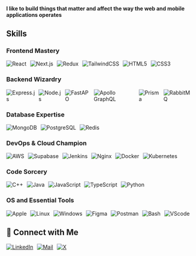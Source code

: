 
<h4>
  I like to build things that matter and affect the way the web and mobile applications operates
</h4>

<h2>Skills</h2>

### Frontend Mastery
<div style="display: flex; flex-direction: row; align-items: center;">
  <img src="https://skillicons.dev/icons?i=react" alt="React" style="margin-right: 10px;" />
  <img src="https://skillicons.dev/icons?i=nextjs" alt="Next.js" style="margin-right: 10px;" />
  <img src="https://skillicons.dev/icons?i=redux" alt="Redux" style="margin-right: 10px;" />
  <img src="https://skillicons.dev/icons?i=tailwind" alt="TailwindCSS" style="margin-right: 10px;" />
  <img src="https://skillicons.dev/icons?i=html" alt="HTML5" style="margin-right: 10px;" />
  <img src="https://skillicons.dev/icons?i=css" alt="CSS3" style="margin-right: 10px;" />
</div>

### Backend Wizardry
<div style="display: flex; flex-direction: row; align-items: center;">
  <img src="https://skillicons.dev/icons?i=express" alt="Express.js" style="margin-right: 10px;" />
  <img src="https://skillicons.dev/icons?i=nodejs" alt="Node.js" style="margin-right: 10px;" />
  <img src="https://skillicons.dev/icons?i=fastapi" alt="FastAPO" style="margin-right: 10px;" />
  <img src="https://skillicons.dev/icons?i=graphql" alt="Apollo GraphQL" style="margin-right: 10px;" />
  <img src="https://skillicons.dev/icons?i=prisma" alt="Prisma" style="margin-right: 10px;" />
  <img src="https://skillicons.dev/icons?i=rabbitmq" alt="RabbitMQ" style="margin-right: 10px;" />
</div>

### Database Expertise
<div style="display: flex; flex-direction: row; align-items: center;">
  <img src="https://skillicons.dev/icons?i=mongodb" alt="MongoDB" style="margin-right: 10px;" />
  <img src="https://skillicons.dev/icons?i=postgres" alt="PostgreSQL" style="margin-right: 10px;" />
  <img src="https://skillicons.dev/icons?i=redis" alt="Redis" style="margin-right: 10px;" />
</div>

### DevOps & Cloud Champion
<div style="display: flex; flex-direction: row; align-items: center;">
  <img src="https://skillicons.dev/icons?i=aws" alt="AWS" style="margin-right: 10px;" />
  <img src="https://skillicons.dev/icons?i=supabase" alt="Supabase" style="margin-right: 10px;" />
  <img src="https://skillicons.dev/icons?i=jenkins" alt="Jenkins" style="margin-right: 10px;" />
  <img src="https://skillicons.dev/icons?i=nginx" alt="Nginx" style="margin-right: 10px;" />
  <img src="https://skillicons.dev/icons?i=docker" alt="Docker" style="margin-right: 10px;" />
  <img src="https://skillicons.dev/icons?i=kubernetes" alt="Kubernetes" style="margin-right: 10px;" />
</div>

### Code Sorcery
<div style="display: flex; flex-direction: row; align-items: center;">
  <img src="https://skillicons.dev/icons?i=cpp" alt="C++" style="margin-right: 10px;" />
  <img src="https://skillicons.dev/icons?i=java" alt="Java" style="margin-right: 10px;" />
  <img src="https://skillicons.dev/icons?i=js" alt="JavaScript" style="margin-right: 10px;" />
  <img src="https://skillicons.dev/icons?i=ts" alt="TypeScript" style="margin-right: 10px;" />
  <img src="https://skillicons.dev/icons?i=py" alt="Python" style="margin-right: 10px;" />
</div>

### OS and Essential Tools
<div style="display: flex; flex-direction: row; align-items: center;">
  <img src="https://skillicons.dev/icons?i=apple" alt="Apple" style="margin-right: 10px;" />
  <img src="https://skillicons.dev/icons?i=linux" alt="Linux" style="margin-right: 10px;" />
  <img src="https://skillicons.dev/icons?i=windows" alt="Windows" style="margin-right: 10px;" />
  <img src="https://skillicons.dev/icons?i=figma" alt="Figma" style="margin-right: 10px;" />
  <img src="https://skillicons.dev/icons?i=postman" alt="Postman" style="margin-right: 10px;" />
  <img src="https://skillicons.dev/icons?i=bash" alt="Bash" style="margin-right: 10px;" />
  <img src="https://skillicons.dev/icons?i=vscode" alt="VScode" style="margin-right: 10px;" />
</div>

<h2>💬 Connect with Me</h2>
<div style="display: flex; flex-direction: row; align-items: center;">
  <a href="https://www.linkedin.com/in/pradeepkundekar/" target="_blank">
  <img src="https://skillicons.dev/icons?i=linkedin" alt="LinkedIn" style="margin-right: 10px;" />
</a>

<a href="mailto:pradeepkundekar1010@gmail.com" target="_blank">
  <img src="https://skillicons.dev/icons?i=gmail" alt="Mail" style="margin-right: 10px;" />
</a>

<a href="https://twitter.com/pradeep_dev07" target="_blank">
  <img src="https://skillicons.dev/icons?i=twitter" alt="X" style="margin-right: 10px;" />
</a>

</div>


